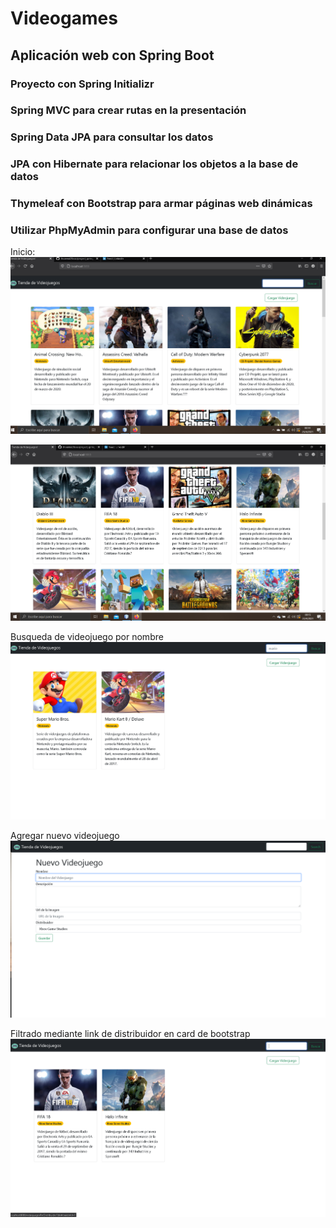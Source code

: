 # Videogames

## Aplicación web con Spring Boot

### Proyecto con Spring Initializr
### Spring MVC para crear rutas en la presentación
### Spring Data JPA para consultar los datos
### JPA con Hibernate para relacionar los objetos a la base de datos
### Thymeleaf con Bootstrap para armar páginas web dinámicas
### Utilizar PhpMyAdmin para configurar una base de datos

Inicio:
![Listado de Videojuegos](https://github.com/JhoannaCRossi/project_spring_boot_videogame_store/blob/main/readme_Image/listado.png)

![Listado 2 de Videojuegos](https://github.com/JhoannaCRossi/project_spring_boot_videogame_store/blob/main/readme_Image/listado2.png)

Busqueda de videojuego por nombre
![Busqueda de Videojuegos](https://github.com/JhoannaCRossi/project_spring_boot_videogame_store/blob/main/readme_Image/busqueda.png)

Agregar nuevo videojuego
![Agregar de Videojuegos](https://github.com/JhoannaCRossi/project_spring_boot_videogame_store/blob/main/readme_Image/agregar.png)

Filtrado mediante link de distribuidor en card de bootstrap
![Filtrado de Didstribuidor](https://github.com/JhoannaCRossi/project_spring_boot_videogame_store/blob/main/readme_Image/filtrado.png)

